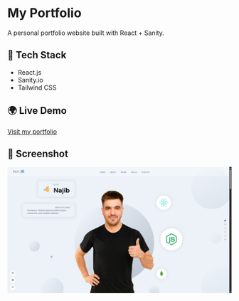 # My Portfolio
A personal portfolio website built with React + Sanity.

## 🚀 Tech Stack
- React.js
- Sanity.io
- Tailwind CSS

## 🌍 Live Demo
[Visit my portfolio](https://yourlink.vercel.app)

## 📸 Screenshot
![Portfolio Screenshot](screenshot.png)
